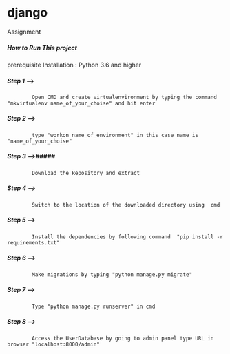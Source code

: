 # django

Assignment

##### How to Run This project #####

prerequisite Installation : Python 3.6 and higher

##### Step 1 --> ##### 
            Open CMD and create virtualenvironment by typing the command "mkvirtualenv name_of_your_choise" and hit enter

##### Step 2 --> #####
            type "workon name_of_environment" in this case name is "name_of_your_choise"

##### Step 3 -->#####
            Download the Repository and extract

##### Step 4 --> #####
            Switch to the location of the downloaded directory using  cmd

##### Step 5 --> ##### 
            Install the dependencies by following command  "pip install -r requirements.txt"
          

##### Step 6 --> #####
            Make migrations by typing "python manage.py migrate"
            
            
##### Step 7 --> #####
            Type "python manage.py runserver" in cmd
            
##### Step 8 --> #####
            Access the UserDatabase by going to admin panel type URL in browser "localhost:8000/admin"
